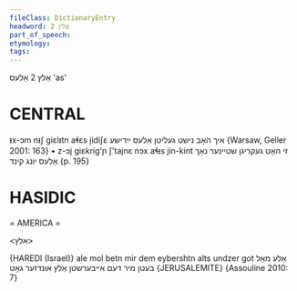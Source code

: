 ```yaml
---
fileClass: DictionaryEntry
headword: אַלץ 2
part_of_speech: 
etymology: 
tags: 
---
```

אַלץ 2
אַלעס
'as'

CENTRAL
========

ᵻx-ɔm nᵻʃ giɛlᵻtn aɬɛs jidiʃɛ איך האָב נישט געליטן אַלעס ייִדישע {Warsaw, Geller 2001: 163}
	•	z-ɔj giɛkrig'ɲ ʃ'tajnɛ nɔx aɬᵻs jin-kint זי האָט געקריגן שטיינער נאָך אַלעס יונג קינד {p.  195}

HASIDIC
=======
= AMERICA = 

<אלץ>

{HAREDI (Israel)}
ale mol betn mir dem eybershtn alts undzer got אַלע מאָל בעטן מיר דעם אייבערשטן אַלץ אונדזער גאָט {JERUSALEMITE} {Assouline 2010: 7}
